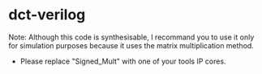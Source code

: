 # dct-verilog
Note: Although this code is synthesisable, I recommand you to use it only for simulation purposes because it uses the matrix multiplication method.
- Please replace "Signed_Mult" with one of your tools IP cores.

